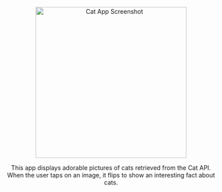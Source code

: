 <p align="center">
  <img src="https://github.com/user-attachments/assets/3bb25f77-9fff-482e-9efb-c934f5609dbb" alt="Cat App Screenshot" width="350"/>
</p>

<p align="center">
  This app displays adorable pictures of cats retrieved from the Cat API. When the user taps on an image, it flips to show an interesting fact about cats.
</p>
